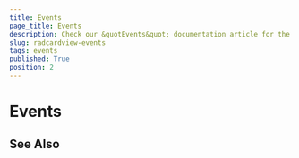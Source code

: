 ```yaml
---
title: Events
page_title: Events
description: Check our &quotEvents&quot; documentation article for the RadCardView WPF control.
slug: radcardview-events
tags: events
published: True
position: 2
---
```


# Events

## See Also  